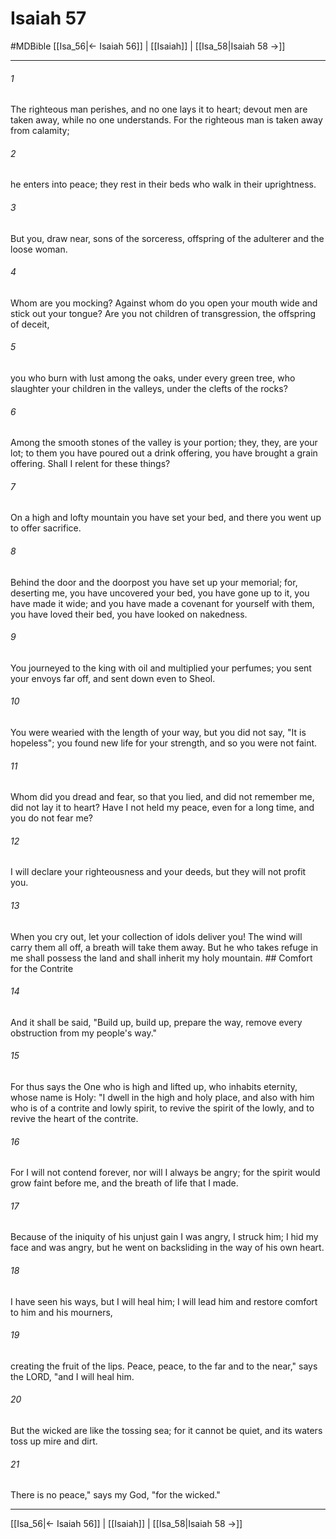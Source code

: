 # Isaiah 57
#MDBible
[[Isa_56|← Isaiah 56]] | [[Isaiah]] | [[Isa_58|Isaiah 58 →]]

***

###### 1 

The righteous man perishes, and no one lays it to heart; devout men are taken away, while no one understands. For the righteous man is taken away from calamity; 

###### 2 

he enters into peace; they rest in their beds who walk in their uprightness. 

###### 3 

But you, draw near, sons of the sorceress, offspring of the adulterer and the loose woman. 

###### 4 

Whom are you mocking? Against whom do you open your mouth wide and stick out your tongue? Are you not children of transgression, the offspring of deceit, 

###### 5 

you who burn with lust among the oaks, under every green tree, who slaughter your children in the valleys, under the clefts of the rocks? 

###### 6 

Among the smooth stones of the valley is your portion; they, they, are your lot; to them you have poured out a drink offering, you have brought a grain offering. Shall I relent for these things? 

###### 7 

On a high and lofty mountain you have set your bed, and there you went up to offer sacrifice. 

###### 8 

Behind the door and the doorpost you have set up your memorial; for, deserting me, you have uncovered your bed, you have gone up to it, you have made it wide; and you have made a covenant for yourself with them, you have loved their bed, you have looked on nakedness. 

###### 9 

You journeyed to the king with oil and multiplied your perfumes; you sent your envoys far off, and sent down even to Sheol. 

###### 10 

You were wearied with the length of your way, but you did not say, "It is hopeless"; you found new life for your strength, and so you were not faint. 

###### 11 

Whom did you dread and fear, so that you lied, and did not remember me, did not lay it to heart? Have I not held my peace, even for a long time, and you do not fear me? 

###### 12 

I will declare your righteousness and your deeds, but they will not profit you. 

###### 13 

When you cry out, let your collection of idols deliver you! The wind will carry them all off, a breath will take them away. But he who takes refuge in me shall possess the land and shall inherit my holy mountain. ## Comfort for the Contrite 

###### 14 

And it shall be said, "Build up, build up, prepare the way, remove every obstruction from my people's way." 

###### 15 

For thus says the One who is high and lifted up, who inhabits eternity, whose name is Holy: "I dwell in the high and holy place, and also with him who is of a contrite and lowly spirit, to revive the spirit of the lowly, and to revive the heart of the contrite. 

###### 16 

For I will not contend forever, nor will I always be angry; for the spirit would grow faint before me, and the breath of life that I made. 

###### 17 

Because of the iniquity of his unjust gain I was angry, I struck him; I hid my face and was angry, but he went on backsliding in the way of his own heart. 

###### 18 

I have seen his ways, but I will heal him; I will lead him and restore comfort to him and his mourners, 

###### 19 

creating the fruit of the lips. Peace, peace, to the far and to the near," says the LORD, "and I will heal him. 

###### 20 

But the wicked are like the tossing sea; for it cannot be quiet, and its waters toss up mire and dirt. 

###### 21 

There is no peace," says my God, "for the wicked." 

***

[[Isa_56|← Isaiah 56]] | [[Isaiah]] | [[Isa_58|Isaiah 58 →]]

